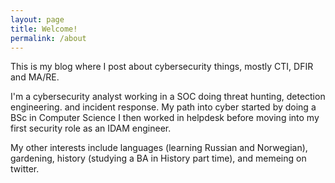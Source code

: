 ```yaml
---
layout: page
title: Welcome!
permalink: /about
---
```


This is my blog where I post about cybersecurity things, mostly CTI, DFIR and MA/RE.

I'm a cybersecurity analyst working in a SOC doing threat hunting, detection engineering. and incident response. My path into cyber started by doing a BSc in Computer Science I then worked in helpdesk before moving into my first security role as an IDAM engineer. 

My other interests include languages (learning Russian and Norwegian), gardening,  history (studying a BA in History part time), and memeing on twitter.